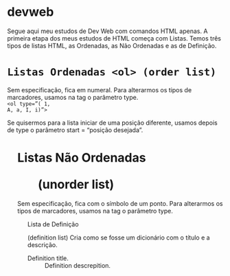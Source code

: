 # devweb
Segue aqui meu estudos de Dev Web com comandos HTML apenas.
A primeira etapa dos meus estudos de HTML começa com Listas.
Temos três tipos de listas HTML, as Ordenadas, as Não Ordenadas e as de Definição.

<h1><code>Listas Ordenadas &ltol&gt (order list)</code></h1> 

Sem especificação, fica em numeral.
Para alterarmos os tipos de marcadores, usamos na tag o parâmetro type.<br>
<code><ol type=”( 1, A, a, I, i)”></code>
	
Se quisermos para a lista iniciar de uma posição diferente, usamos depois de type o parâmetro start = “posição desejada”.
<ol type=”A” start=”4”>

# Listas Não Ordenadas <ul> (unorder list)

Sem especificação, fica com o símbolo de um ponto.
Para alterarmos os tipos de marcadores, usamos na tag o parâmetro type.
<ol type=”(disc, circle, square)”>

Lista de Definição <dl> (definition list)
Cria como se fosse um dicionário com o título e a descrição.
<dt> Definition title.
<dd> Definition descrepition.


